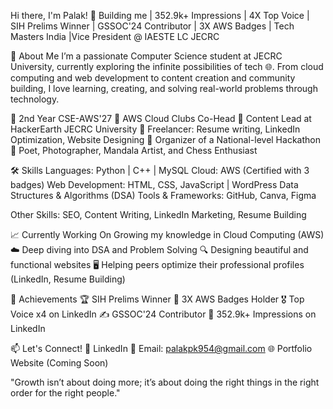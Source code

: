 Hi there, I'm Palak!
🌟 Building me | 352.9k+ Impressions | 4X Top Voice | SIH Prelims Winner | GSSOC'24 Contributor | 3X AWS Badges | Tech Masters India |Vice President @ IAESTE LC JECRC

🚀 About Me
I’m a passionate Computer Science student at JECRC University, currently exploring the infinite possibilities of tech 🌐.
From cloud computing and web development to content creation and community building, I love learning, creating, and solving real-world problems through technology.

🔹 2nd Year CSE-AWS'27
🔹 AWS Cloud Clubs Co-Head
🔹 Content Lead at HackerEarth JECRC University
🔹 Freelancer: Resume writing, LinkedIn Optimization, Website Designing
🔹 Organizer of a National-level Hackathon
🔹 Poet, Photographer, Mandala Artist, and Chess Enthusiast

🛠️ Skills
Languages: Python | C++ | MySQL
Cloud: AWS (Certified with 3 badges)
Web Development: HTML, CSS, JavaScript | WordPress
Data Structures & Algorithms (DSA)
Tools & Frameworks: GitHub, Canva, Figma

Other Skills: SEO, Content Writing, LinkedIn Marketing, Resume Building

📈 Currently Working On
Growing my knowledge in Cloud Computing (AWS) ☁️
Deep diving into DSA and Problem Solving 🔍
Designing beautiful and functional websites 🖥️
Helping peers optimize their professional profiles (LinkedIn, Resume Building)

🌟 Achievements
🏆 SIH Prelims Winner
🏅 3X AWS Badges Holder
🎖️ Top Voice x4 on LinkedIn
✍️ GSSOC'24 Contributor
🚀 352.9k+ Impressions on LinkedIn

📫 Let's Connect!
📩 LinkedIn
📧 Email: palakpk954@gmail.com
🌐 Portfolio Website (Coming Soon)

"Growth isn’t about doing more; it’s about doing the right things in the right order for the right people."
